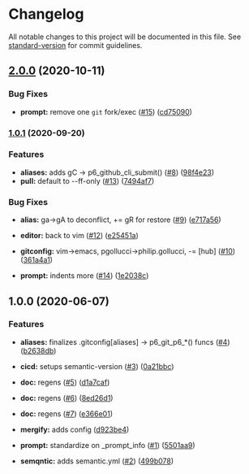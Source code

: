 # Changelog

All notable changes to this project will be documented in this file. See [standard-version](https://github.com/conventional-changelog/standard-version) for commit guidelines.

## [2.0.0](https://github.com/p6m7g8/p6df-git/compare/v1.0.1...v2.0.0) (2020-10-11)


### Bug Fixes

* **prompt:** remove one `git` fork/exec ([#15](https://github.com/p6m7g8/p6df-git/issues/15)) ([cd75090](https://github.com/p6m7g8/p6df-git/commit/cd750908dc49ea959ae52a13d58181f799bd5551))

### [1.0.1](https://github.com/p6m7g8/p6df-git/compare/v1.0.0...v1.0.1) (2020-09-20)


### Features

* **aliases:** adds gC -> p6_github_cli_submit() ([#8](https://github.com/p6m7g8/p6df-git/issues/8)) ([98f4e23](https://github.com/p6m7g8/p6df-git/commit/98f4e232eb24b20851b0a25503069bb1b6c7b3e6))
* **pull:** default to --ff-only ([#13](https://github.com/p6m7g8/p6df-git/issues/13)) ([7494af7](https://github.com/p6m7g8/p6df-git/commit/7494af705330b19ebe3723080287785f46494dfb))


### Bug Fixes

* **alias:** ga->gA to deconflict, += gR for restore ([#9](https://github.com/p6m7g8/p6df-git/issues/9)) ([e717a56](https://github.com/p6m7g8/p6df-git/commit/e717a566e26a585ad9824aefec0dc1f2f9e04c72))
* **editor:** back to vim ([#12](https://github.com/p6m7g8/p6df-git/issues/12)) ([e25451a](https://github.com/p6m7g8/p6df-git/commit/e25451a4d3c62420de69f5f1a4ef379c157a0f59))
* **gitconfig:** vim->emacs, pgollucci->philip.gollucci, -= [hub] ([#10](https://github.com/p6m7g8/p6df-git/issues/10)) ([361a4a1](https://github.com/p6m7g8/p6df-git/commit/361a4a12f9e1de38e5eb9a42bed24ffe5e9dea41))


* **prompt:** indents more ([#14](https://github.com/p6m7g8/p6df-git/issues/14)) ([1e2038c](https://github.com/p6m7g8/p6df-git/commit/1e2038cafe86cfc443ef47b7bea63ea45b97231c))

## 1.0.0 (2020-06-07)


### Features

* **aliases:** finalizes .gitconfig[aliases] -> p6_git_p6_*() funcs ([#4](https://github.com/p6m7g8/p6df-git/issues/4)) ([b2638db](https://github.com/p6m7g8/p6df-git/commit/b2638dbab48bdcd0bcbbfd7daa89a1a6920043e4))
* **cicd:** setups semantic-version ([#3](https://github.com/p6m7g8/p6df-git/issues/3)) ([0a21bbc](https://github.com/p6m7g8/p6df-git/commit/0a21bbcf1ece0e2c0fcec7d2241ebdf9f60c2e0e))


* **doc:** regens ([#5](https://github.com/p6m7g8/p6df-git/issues/5)) ([d1a7caf](https://github.com/p6m7g8/p6df-git/commit/d1a7caf69c353ac6922122c88a40f82b5a4fa7b7))
* **doc:** regens ([#6](https://github.com/p6m7g8/p6df-git/issues/6)) ([8ed26d1](https://github.com/p6m7g8/p6df-git/commit/8ed26d197cab40c0a3ceb9559d44ec79b93e03dd))
* **doc:** regens ([#7](https://github.com/p6m7g8/p6df-git/issues/7)) ([e366e01](https://github.com/p6m7g8/p6df-git/commit/e366e01e8000f50b973703b28dfd4a734234ea4c))
* **mergify:** adds config ([d923be4](https://github.com/p6m7g8/p6df-git/commit/d923be497cd197f9bb4dbb2715b283ab4a792633))
* **prompt:** standardize on _prompt_info ([#1](https://github.com/p6m7g8/p6df-git/issues/1)) ([5501aa9](https://github.com/p6m7g8/p6df-git/commit/5501aa93b173ea8c6f68d00166d68b4207b53f37))
* **semqntic:** adds semantic.yml ([#2](https://github.com/p6m7g8/p6df-git/issues/2)) ([499b078](https://github.com/p6m7g8/p6df-git/commit/499b07812cd5f65af839c37251ca7197aaf2844e))

